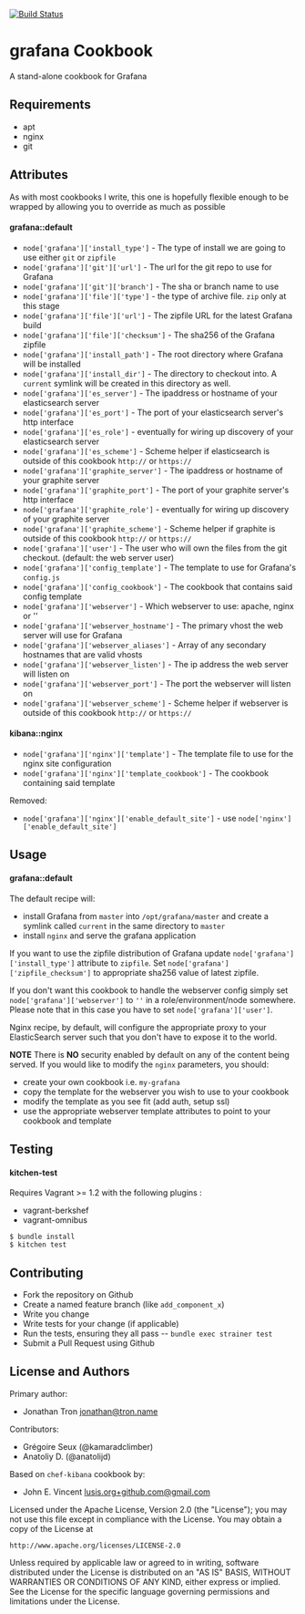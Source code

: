 [![Build Status](https://travis-ci.org/JonathanTron/chef-grafana.svg?branch=master)](https://travis-ci.org/JonathanTron/chef-grafana)

grafana Cookbook
===============

A stand-alone cookbook for Grafana

Requirements
------------
- apt
- nginx
- git

Attributes
----------
As with most cookbooks I write, this one is hopefully flexible enough to be wrapped by allowing you to override as much as possible

#### grafana::default

- `node['grafana']['install_type']` - The type of install we are going to use either `git` or `zipfile`
- `node['grafana']['git']['url']` - The url for the git repo to use for Grafana
- `node['grafana']['git']['branch']` - The sha or branch name to use
- `node['grafana']['file']['type']` - the type of archive file.  `zip` only at this stage
- `node['grafana']['file']['url']` - The zipfile URL for the latest Grafana build
- `node['grafana']['file']['checksum']` - The sha256 of the Grafana zipfile
- `node['grafana']['install_path']` - The root directory where Grafana will be installed
- `node['grafana']['install_dir']` - The directory to checkout into. A `current` symlink will be created in this directory as well.
- `node['grafana']['es_server']` - The ipaddress or hostname of your elasticsearch server
- `node['grafana']['es_port']` - The port of your elasticsearch server's http interface
- `node['grafana']['es_role']` - eventually for wiring up discovery of your elasticsearch server
- `node['grafana']['es_scheme']` - Scheme helper if elasticsearch is outside of this cookbook `http://` or `https://`
- `node['grafana']['graphite_server']` - The ipaddress or hostname of your graphite server
- `node['grafana']['graphite_port']` - The port of your graphite server's http interface
- `node['grafana']['graphite_role']` - eventually for wiring up discovery of your graphite server
- `node['grafana']['graphite_scheme']` - Scheme helper if graphite is outside of this cookbook `http://` or `https://`
- `node['grafana']['user']` - The user who will own the files from the git checkout. (default: the web server user)
- `node['grafana']['config_template']` - The template to use for Grafana's `config.js`
- `node['grafana']['config_cookbook']` - The cookbook that contains said config template
- `node['grafana']['webserver']` - Which webserver to use: apache, nginx or ''
- `node['grafana']['webserver_hostname']` - The primary vhost the web server will use for Grafana
- `node['grafana']['webserver_aliases']` - Array of any secondary hostnames that are valid vhosts
- `node['grafana']['webserver_listen']` - The ip address the web server will listen on
- `node['grafana']['webserver_port']` - The port the webserver will listen on
- `node['grafana']['webserver_scheme']` - Scheme helper if webserver is outside of this cookbook `http://` or `https://`

#### kibana::nginx

- `node['grafana']['nginx']['template']` - The template file to use for the nginx site configuration
- `node['grafana']['nginx']['template_cookbook']` - The cookbook containing said template

Removed:

- `node['grafana']['nginx']['enable_default_site']` - use `node['nginx']['enable_default_site']`

Usage
-----
#### grafana::default
The default recipe will:

- install Grafana from `master` into `/opt/grafana/master` and create a symlink called `current` in the same directory to `master`
- install `nginx` and serve the grafana application

If you want to use the zipfile distribution of Grafana update `node['grafana']['install_type']` attribute to `zipfile`.  Set `node['grafana']['zipfile_checksum']` to appropriate sha256 value of latest zipfile.

If you don't want this cookbook to handle the webserver config simply set `node['grafana']['webserver']` to `''` in a role/environment/node somewhere.
Please note that in this case you have to set `node['grafana']['user']`.

Nginx recipe, by default, will configure the appropriate proxy to your ElasticSearch server such that you don't have to expose it to the world.

**NOTE**
There is **NO** security enabled by default on any of the content being served.
If you would like to modify the `nginx` parameters, you should:

- create your own cookbook i.e. `my-grafana`
- copy the template for the webserver you wish to use to your cookbook
- modify the template as you see fit (add auth, setup ssl)
- use the appropriate webserver template attributes to point to your cookbook and template

Testing
-------
#### kitchen-test

Requires Vagrant >= 1.2 with the following plugins :

* vagrant-berkshef
* vagrant-omnibus

```
$ bundle install
$ kitchen test
```

Contributing
------------
- Fork the repository on Github
- Create a named feature branch (like `add_component_x`)
- Write you change
- Write tests for your change (if applicable)
- Run the tests, ensuring they all pass
-- `bundle exec strainer test`
- Submit a Pull Request using Github

License and Authors
-------------------
Primary author:

- Jonathan Tron <jonathan@tron.name>

Contributors:

- Grégoire Seux (@kamaradclimber)
- Anatoliy D. (@anatolijd)

Based on `chef-kibana` cookbook by:

- John E. Vincent <lusis.org+github.com@gmail.com>

Licensed under the Apache License, Version 2.0 (the "License");
you may not use this file except in compliance with the License.
You may obtain a copy of the License at

    http://www.apache.org/licenses/LICENSE-2.0

Unless required by applicable law or agreed to in writing, software
distributed under the License is distributed on an "AS IS" BASIS,
WITHOUT WARRANTIES OR CONDITIONS OF ANY KIND, either express or implied.
See the License for the specific language governing permissions and
limitations under the License.
